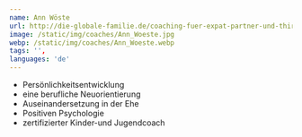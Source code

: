 ```yaml
---
name: Ann Wöste
url: http://die-globale-familie.de/coaching-fuer-expat-partner-und-third-culture-kids/
image: /static/img/coaches/Ann_Woeste.jpg
webp: /static/img/coaches/Ann_Woeste.webp
tags: '',
languages: 'de'
---
```


<ul><li>Persönlichkeitsentwicklung&nbsp;</li><li>eine berufliche Neuorientierung&nbsp;</li><li>Auseinandersetzung in der Ehe</li><li>Positiven Psychologie</li><li>zertifizierter Kinder-und Jugendcoach</li></ul>